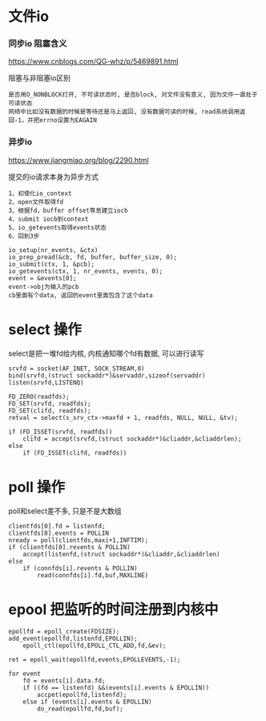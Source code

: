 # 文件io
### 同步io 阻塞含义
https://www.cnblogs.com/QG-whz/p/5469891.html

阻塞与非阻塞io区别
```
是否用O_NONBLOCK打开, 不可读状态时, 是否block, 对文件没有意义, 因为文件一直处于可读状态
网络中比如没有数据的时候是等待还是马上返回, 没有数据可读的时候, read系统调用返回-1，并把errno设置为EAGAIN
```

### 异步io
https://www.jiangmiao.org/blog/2290.html

提交的io请求本身为异步方式
```
1、初使化io_context
2、open文件取得fd
3、根据fd，buffer offset等息建立iocb
4、submit iocb到context
5、io_getevents取得events状态
6、回到3步
```

```
io_setup(nr_events, &ctx)
io_prep_pread(&cb, fd, buffer, buffer_size, 0);
io_submit(ctx, 1, &pcb);
io_getevents(ctx, 1, nr_events, events, 0);
event = &events[0];
event->obj为输入的pcb
cb里面有个data, 返回的event里面包含了这个data
```

# select 操作
select是把一堆fd给内核, 内核通知哪个fd有数据, 可以进行读写
```
srvfd = socket(AF_INET, SOCK_STREAM,0)
bind(srvfd,(struct sockaddr*)&servaddr,sizeof(servaddr)
listen(srvfd,LISTENQ)

FD_ZERO(readfds);
FD_SET(srvfd, readfds);
FD_SET(clifd, readfds);
retval = select(s_srv_ctx->maxfd + 1, readfds, NULL, NULL, &tv);

if (FD_ISSET(srvfd, readfds))
    clifd = accept(srvfd,(struct sockaddr*)&cliaddr,&cliaddrlen);
else 
    if (FD_ISSET(clifd, readfds))
```

# poll 操作
poll和select差不多, 只是不是大数组
```
clientfds[0].fd = listenfd;
clientfds[0].events = POLLIN
nready = poll(clientfds,maxi+1,INFTIM);
if (clientfds[0].revents & POLLIN)
    accept(listenfd,(struct sockaddr*)&cliaddr,&cliaddrlen)
else
    if (connfds[i].revents & POLLIN)
        read(connfds[i].fd,buf,MAXLINE)
```

# epool 把监听的时间注册到内核中
```
epollfd = epoll_create(FDSIZE);
add_event(epollfd,listenfd,EPOLLIN);
    epoll_ctl(epollfd,EPOLL_CTL_ADD,fd,&ev);

ret = epoll_wait(epollfd,events,EPOLLEVENTS,-1);

for event
    fd = events[i].data.fd;
    if ((fd == listenfd) &&(events[i].events & EPOLLIN))
        accpet(epollfd,listenfd);
    else if (events[i].events & EPOLLIN)
        do_read(epollfd,fd,buf);
```

